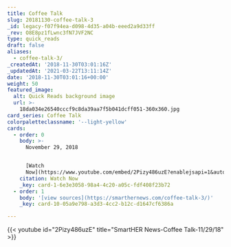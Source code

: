 ```yaml
---
title: Coffee Talk
slug: 20181130-coffee-talk-3
_id: legacy-f07f94ea-d098-4d35-a04b-eeed2a9d33ff
_rev: O8E8pz1fLwnc3fN7JVF2NC
type: quick_reads
draft: false
aliases:
  - coffee-talk-3/
_createdAt: '2018-11-30T03:01:16Z'
_updatedAt: '2021-03-22T13:11:14Z'
date: '2018-11-30T03:01:16+00:00'
weight: 50
featured_image:
  alt: Quick Reads background image
  url: >-
    18da034e26540cccf9c8da39aa7f5b041dcff051-360x360.jpg
card_series: Coffee Talk
colorpaletteclassname: '--light-yellow'
cards:
  - order: 0
    body: >-
      November 29, 2018


      [Watch
      Now](https://www.youtube.com/embed/2Pizy486uzE?enablejsapi=1&autoplay=1&rel=0)
    citation: Watch Now
    _key: card-1-6e3e3058-98a4-4c20-a05c-fdf408f23b72
  - order: 1
    body: '[view sources](https://smarthernews.com/coffee-talk-3/)'
    _key: card-10-05a9e798-a3d3-4cc2-b12c-d1647cf6386a

---
```

{{< youtube id="2Pizy486uzE" title="SmartHER News-Coffee Talk-11/29/18" >}}